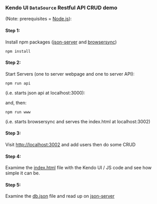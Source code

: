 ### Kendo UI `DataSource` Restful API CRUD demo

(Note: prerequisites = [Node.js](https://nodejs.org/download/)):

#### Step 1: 

Install npm packages ([json-server](https://github.com/typicode/json-server) and [browsersync](http://www.browsersync.io/))

```
npm install
```

#### Step 2: 

Start Servers (one to server webpage and one to server API):

```
npm run api
```

(i.e. starts json api at localhost:3000):

and, then:

```
npm run www 
```
(i.e. starts browsersync and serves the index.html at localhost:3002)

#### Step 3: 

Visit [http://localhost:3002](http://localhost:3002) and add users then do some CRUD

#### Step 4: 

Examime the [index.html](index.html) file with the Kendo UI / JS code and see how simple it can be.

#### Step 5: 

Examine the [db.json](db.json) file and read up on [json-server](https://github.com/typicode/json-server)
